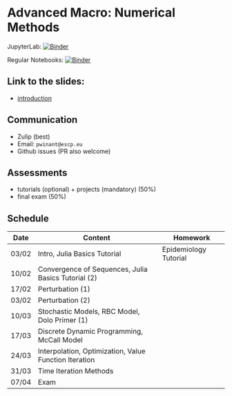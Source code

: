 # Advanced Macro: Numerical Methods

JupyterLab: 
[![Binder](https://mybinder.org/badge_logo.svg)](https://mybinder.org/v2/gh/albop/mie37.git/master?urlpath=lab)

Regular Notebooks:
[![Binder](https://mybinder.org/badge_logo.svg)](https://mybinder.org/v2/gh/albop/mie37.git/master)

## Link to the slides:

- [introduction](http://www.mosphere.fr/mie37/slides/index.html)

## Communication

- Zulip (best)
- Email: `pwinant@escp.eu`
- Github issues (PR also welcome)

## Assessments

- tutorials (optional) + projects (mandatory) (50%)
- final exam (50%)

## Schedule

| Date  | Content                                               | Homework                  |
| ----- | ----------------------------------------------------- | ------------------------- |
| 03/02 | Intro, Julia Basics Tutorial                          | Epidemiology Tutorial     |
| 10/02 | Convergence of Sequences, Julia Basics Tutorial (2)   |                           |
| 17/02 | Perturbation (1)                                      |                           |
| 03/02 | Perturbation (2)                                      |                           |
| 10/03 | Stochastic Models, RBC Model, Dolo Primer (1)         |                           |
| 17/03 | Discrete Dynamic Programming, McCall Model            |                           |
| 24/03 | Interpolation, Optimization, Value Function Iteration |                           |
| 31/03 | Time Iteration Methods                                |                           |
| 07/04 | Exam                                                  |                           |
